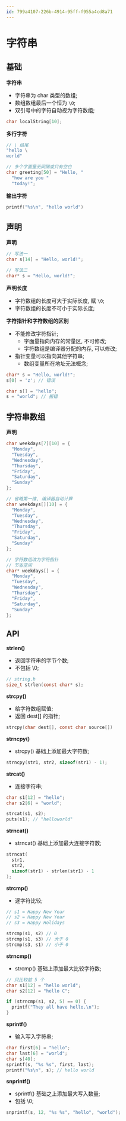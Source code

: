 ```yaml
---
id: 799a4107-226b-4914-95ff-f955a4cd8a71
---
```

# 字符串

## 基础

**字符串**

- 字符串为 char 类型的数组;
- 数组数组最后一个恒为 `\0`;
- 双引号中的字符自动视为字符数组;

```c
char localString[10];
```

**多行字符**

```c
// \ 结尾
"hello \
world"

// 多个字面量无间隔或只有空白
char greeting[50] = "Hello, "
  "how are you "
  "today!";
```

**输出字符**

```c
printf("%s\n", "hello world")
```

## 声明

**声明**

```c
// 写法一
char s[14] = "Hello, world!";

// 写法二
char* s = "Hello, world!";
```

**声明长度**

- 字符数组的长度可大于实际长度, 赋 `\0`;
- 字符数组的长度不可小于实际长度;

**字符指针和字符数组的区别**

- 不能修改字符指针;
  - 字面量指向内存的常量区, 不可修改;
  - 字符数组是编译器分配的内存, 可以修改;
- 指针变量可以指向其他字符串;
  - 数组变量所在地址无法概念;

```c
char* s = "Hello, world!";
s[0] = 'z'; // 错误

char s[] = "hello";
s = "world"; // 报错
```

## 字符串数组

**声明**

```c
char weekdays[7][10] = {
  "Monday",
  "Tuesday",
  "Wednesday",
  "Thursday",
  "Friday",
  "Saturday",
  "Sunday"
};

// 省略第一维, 编译器自动计算
char weekdays[][10] = {
  "Monday",
  "Tuesday",
  "Wednesday",
  "Thursday",
  "Friday",
  "Saturday",
  "Sunday"
};

// 字符数组改为字符指针
// 节省空间
char* weekdays[] = {
  "Monday",
  "Tuesday",
  "Wednesday",
  "Thursday",
  "Friday",
  "Saturday",
  "Sunday"
};
```

## API

**strlen()**

- 返回字符串的字节个数;
- 不包括 \0;

```c
// string.h
size_t strlen(const char* s);
```

**strcpy()**

- 给字符数组赋值;
- 返回 dest[] 的指针;

```c
strcpy(char dest[], const char source[])
```

**strncpy()**

- strcpy() 基础上添加最大字符数;

```c
strncpy(str1, str2, sizeof(str1) - 1);
```

**strcat()**

- 连接字符串;

```c
char s1[12] = "hello";
char s2[6] = "world";

strcat(s1, s2);
puts(s1); // "helloworld"
```

**strncat()**

- strncat() 基础上添加最大连接字符数;

```c
strncat(
  str1,
  str2,
  sizeof(str1) - strlen(str1) - 1
);
```

**strcmp()**

- 逐字符比较;

```c
// s1 = Happy New Year
// s2 = Happy New Year
// s3 = Happy Holidays

strcmp(s1, s2) // 0
strcmp(s1, s3) // 大于 0
strcmp(s3, s1) // 小于 0
```

**strncmp()**

- strcmp() 基础上添加最大比较字符数;

```c
// 只比较前 5 个
char s1[12] = "hello world";
char s2[12] = "hello C";

if (strncmp(s1, s2, 5) == 0) {
  printf("They all have hello.\n");
}
```

**sprintf()**

- 输入写入字符串;

```c
char first[6] = "hello";
char last[6] = "world";
char s[40];
sprintf(s, "%s %s", first, last);
printf("%s\n", s); // hello world
```

**snprintf()**

- sprintf() 基础之上添加最大写入数量;
- 包括 \0;

```c
snprintf(s, 12, "%s %s", "hello", "world");
```
